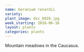 ```yaml
---
name: Geranium renardii
variety: 
plant_image: dsc_6028.jpg
week_starting: 2016-06-16
layout: plants 
categories: plants 
---
```

Mountain meadows in the Caucasus.